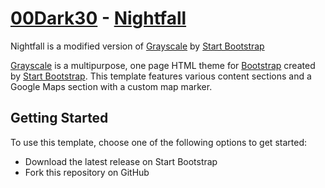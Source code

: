# [00Dark30](http://00Dark30.com/) - [Nightfall](http://fletchertyler914.github.io)
Nightfall is a modified version of [Grayscale](http://startbootstrap.com/template-overviews/grayscale/) by [Start Bootstrap](http://startbootstrap.com/)

[Grayscale](http://startbootstrap.com/template-overviews/grayscale/) is a multipurpose, one page HTML theme for [Bootstrap](http://getbootstrap.com/) created by [Start Bootstrap](http://startbootstrap.com/). This template features various content sections and a Google Maps section with a custom map marker.

## Getting Started

To use this template, choose one of the following options to get started:
* Download the latest release on Start Bootstrap
* Fork this repository on GitHub
